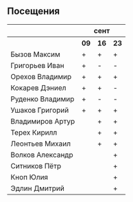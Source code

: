 ## Посещения

<table><tr><th></th><th colspan="3">сент</th></tr><tr><th></th><th>09</th><th>16</th><th>23</th></tr><tr><td>Бызов Максим</td><td>+</td><td>+</td><td>+</td></tr><tr><td>Григорьев Иван</td><td>+</td><td>-</td><td>-</td></tr><tr><td>Орехов Владимир</td><td>+</td><td>+</td><td>+</td></tr><tr><td>Кокарев Дэниел</td><td>+</td><td>+</td><td>-</td></tr><tr><td>Руденко Владимир</td><td>+</td><td>-</td><td>-</td></tr><tr><td>Ушаков Григорий</td><td>+</td><td>+</td><td>+</td></tr><tr><td>Владимиров Артур</td><td></td><td>+</td><td>+</td></tr><tr><td>Терех Кирилл</td><td></td><td>+</td><td>+</td></tr><tr><td>Леонтьев Михаил</td><td></td><td>+</td><td>+</td></tr><tr><td>Волков Александр</td><td></td><td></td><td>+</td></tr><tr><td>Ситников Пётр</td><td></td><td></td><td>+</td></tr><tr><td>Кноп Юлия</td><td></td><td></td><td>+</td></tr><tr><td>Эдлин Дмитрий</td><td></td><td></td><td>+</td></tr></table>